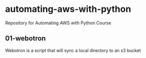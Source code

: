 # automating-aws-with-python
Repository for Automating AWS with Python Course

## 01-webotron

Webotron is a script that will sync a local directory to an s3 bucket
